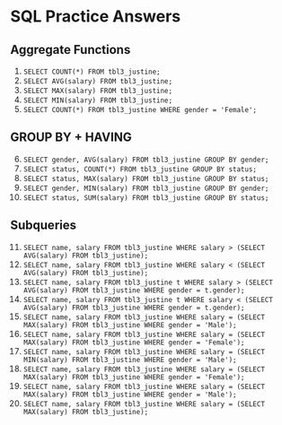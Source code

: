 # SQL Practice Answers
## Aggregate Functions
1. `SELECT COUNT(*) FROM tbl3_justine;`
2. `SELECT AVG(salary) FROM tbl3_justine;`
3. `SELECT MAX(salary) FROM tbl3_justine;`
4. `SELECT MIN(salary) FROM tbl3_justine;`
5. `SELECT COUNT(*) FROM tbl3_justine WHERE gender = 'Female';`

## GROUP BY + HAVING
6. `SELECT gender, AVG(salary) FROM tbl3_justine GROUP BY gender;`
7. `SELECT status, COUNT(*) FROM tbl3_justine GROUP BY status;`
8. `SELECT status, MAX(salary) FROM tbl3_justine GROUP BY status;`
9. `SELECT gender, MIN(salary) FROM tbl3_justine GROUP BY gender;`
10. `SELECT status, SUM(salary) FROM tbl3_justine GROUP BY status;`

## Subqueries
11. `SELECT name, salary FROM tbl3_justine WHERE salary > (SELECT AVG(salary) FROM tbl3_justine);`
12. `SELECT name, salary FROM tbl3_justine WHERE salary < (SELECT AVG(salary) FROM tbl3_justine);`
13. `SELECT name, salary FROM tbl3_justine t WHERE salary > (SELECT AVG(salary) FROM tbl3_justine WHERE gender = t.gender);`
14. `SELECT name, salary FROM tbl3_justine t WHERE salary < (SELECT AVG(salary) FROM tbl3_justine WHERE gender = t.gender);`
15. `SELECT name, salary FROM tbl3_justine WHERE salary = (SELECT MAX(salary) FROM tbl3_justine WHERE gender = 'Male');`
16. `SELECT name, salary FROM tbl3_justine WHERE salary = (SELECT MAX(salary) FROM tbl3_justine WHERE gender = 'Female');`
17. `SELECT name, salary FROM tbl3_justine WHERE salary = (SELECT MIN(salary) FROM tbl3_justine WHERE gender = 'Male');`
18. `SELECT name, salary FROM tbl3_justine WHERE salary = (SELECT MAX(salary) FROM tbl3_justine WHERE gender = 'Female');`
19. `SELECT name, salary FROM tbl3_justine WHERE salary = (SELECT MAX(salary) FROM tbl3_justine WHERE gender = 'Male');`
20. `SELECT name, salary FROM tbl3_justine WHERE salary = (SELECT MAX(salary) FROM tbl3_justine);`
